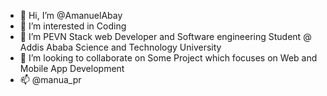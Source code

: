 - 👋 Hi, I’m @AmanuelAbay
- 👀 I’m interested in Coding
- 🌱 I’m PEVN Stack web Developer and Software engineering Student @ Addis Ababa Science and Technology University
- 💞️ I’m looking to collaborate on Some Project which focuses on Web and Mobile App Development
- 📫  @manua_pr

<!---
AmanuelAbay/AmanuelAbay is a ✨ special ✨ repository because its `README.md` (this file) appears on your GitHub profile.
You can click the Preview link to take a look at your changes.
--->
